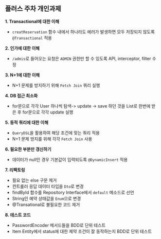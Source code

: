 ## 플러스 주차 개인과제

**1. Transactional에 대한 이해**
  - `creatReservation` 함수 내에서 하나라도 에러가 발생하면 모두 저장되지 않도록 `@Transactional` 적용
    
**2. 인가에 대한 이해**
  - `/admis`로 들어오는 요청은 `ADMIN` 권한만 할 수 있도록 API, interceptor, filter 수정
    
**3. N+1에 대한 이해**
  - N+1 문제를 방지하기 위해 `Fetch Join` 쿼리 실행
    
**4. DB 접근 최소화**
  - for문으로 각각 User 하나씩 탐색-> update -> save 하던 것을 List<User>로 한번에 받은 후 for문으로 각각 update 실행
    
**5. 동적 쿼리에 대한 이해**
  - `QueryDSL`을 활용하여 해당 조건에 맞는 쿼리 적용
  - N+1 문제 방지를 위해 각각 `Fetch Join` 사용
    
**6. 필요한 부분만 갱신하기**
  - 데이터가 null인 경우 기본값이 입력되도록 `@DynamicInsert` 적용
    
**7. 리팩토링**
  - 필요 없는 else 구문 제거
  - 컨트롤러 응답 데이터 타입을 `Dto`로 변경
  - findById 함수를 Repository Interface에서 `default` 메소드로 선언
  - String인 예약 상태값을 `Enum`으로 변경
  - @Transational로 불필요한 코드 제거
     
**8. 테스트 코드**
  - PasswordEncoder 메서드들을 BDD로 단위 테스트
  - Item Entity에서 status에 대한 제약 조건이 잘 동작하는지 BDD로 단위 테스트
